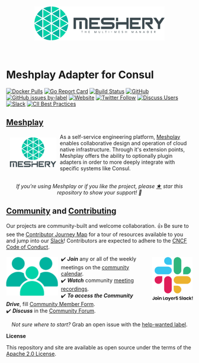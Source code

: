 <p style="text-align:center;" align="center"><a href="https://layer5.io/meshery"><picture align="center">
  <source media="(prefers-color-scheme: dark)" srcset="https://raw.githubusercontent.com/meshery/meshery/master/.github/assets/images/meshery/meshery-logo-dark-text-side.svg"  width="70%" align="center" style="margin-bottom:20px;">
  <source media="(prefers-color-scheme: light)" srcset="https://raw.githubusercontent.com/meshery/meshery/master/.github/assets/images/meshery/meshery-logo-light-text-side.svg" width="70%" align="center" style="margin-bottom:20px;">
  <img alt="Meshplay logo" src="https://raw.githubusercontent.com/meshery/meshery/master/.github/assets/images/meshery/meshery-logo-tag-light-text-side.png" width="70%" align="center" style="margin-bottom:20px;">
</picture></a><br /><br /></p>

# Meshplay Adapter for Consul

[![Docker Pulls](https://img.shields.io/docker/pulls/khulnasoft/meshplay-consul.svg)](https://hub.docker.com/r/khulnasoft/meshplay-consul)
[![Go Report Card](https://goreportcard.com/badge/github.com/synopkg/meshplay-consul)](https://goreportcard.com/report/github.com/synopkg/meshplay-consul)
[![Build Status](https://github.com/synopkg/meshplay-consul/workflows/Meshplay%20Consul/badge.svg)](https://github.com/synopkg/meshplay-consul/actions)
[![GitHub](https://img.shields.io/github/license/synopkg/meshplay-consul.svg)](https://opensource.org/licenses/Apache-2.0)
[![GitHub issues by-label](https://img.shields.io/github/issues/synopkg/meshplay-consul/help%20wanted.svg)](https://github.com/synopkg/meshplay-consul/issues?q=is%3Aopen+is%3Aissue+label%3A"help+wanted")
[![Website](https://img.shields.io/website/https/layer5.io/meshery.svg)](https://layer5.io/meshery/)
[![Twitter Follow](https://img.shields.io/twitter/follow/mesheryio.svg?label=Follow&style=social)](https://twitter.com/intent/follow?screen_name=mesheryio)
[![Discuss Users](https://img.shields.io/discourse/users?server=https%3A%2F%2Fdiscuss.layer5.io)](https://discuss.layer5.io)
[![Slack](https://img.shields.io/badge/Slack-@layer5.svg?logo=slack)](http://slack.layer5.io/)
[![CII Best Practices](https://bestpractices.coreinfrastructure.org/projects/3564/badge)](https://bestpractices.coreinfrastructure.org/projects/3564)

<p style="clear:both;">
<h2><a href="https://layer5.io/meshery">Meshplay</a></h2>
<a href="https://meshery.io"><img src="/.github/img/readme/meshery-logo-light-text.svg"
style="margin:10px;" width="125px" 
alt="Meshplay - the Cloud Native Management Plane" align="left" /></a>
As a self-service engineering platform, <a href="https://meshery.io">Meshplay</a> enables collaborative design and operation of cloud native infrastructure. Through it's extension points, Meshplay offers the ability to optionally plugin adapters in order to more deeply integrate with specific systems like Consul. 
<br /><br /><p align="center"><i>If you’re using Meshplay or if you like the project, please <a href="https://github.com/layer5io/meshery/stargazers">★</a> star this repository to show your support! 🤩</i></p>
</p>

<p style="clear:both;">
<h2><a name="contributing"></a><a name="community"></a> <a href="https://slack.meshery.io">Community</a> and <a href="https://docs.meshery.io/project/contributing">Contributing</a></h2>
Our projects are community-built and welcome collaboration. 👍 Be sure to see the <a href="https://layer5.io/community/newcomers">Contributor Journey Map</a> for a tour of resources available to you and jump into our <a href="https://slack.meshery.io">Slack</a>! Contributors are expected to adhere to the <a href="https://github.com/cncf/foundation/blob/master/code-of-conduct.md">CNCF Code of Conduct</a>.

<a href="https://slack.meshery.io"><img alt="Layer5 Slack" src="/.github/img/readme/slack-128.png" style="margin-left:10px;padding-top:5px;" width="110px" align="right" /></a>

<a href="https://layer5.io/community"><img alt="Layer5 Community" src="/.github/img/readme/community.svg" style="margin-right:8px;padding-top:5px;" width="140px" align="left" /></a>

<p>
✔️ <em><strong>Join</strong></em> any or all of the weekly meetings on the <a href="https://meshery.io/calendar">community calendar</a>.<br />
✔️ <em><strong>Watch</strong></em> community <a href="https://www.youtube.com/channel/UCFL1af7_wdnhHXL1InzaMvA?sub_confirmation=1">meeting recordings</a>.<br />
✔️ <em><strong>To access the Community Drive</strong></em>, fill <a href="https://layer5.io/newcomer">Community Member Form</a>.<br />
✔️ <em><strong>Discuss</strong></em> in the <a href="https://discuss.layer5.io">Community Forum</a>.<br />
</p>
<p align="center">
<i>Not sure where to start?</i> Grab an open issue with the <a href="https://github.com/issues?q=is%3Aopen+is%3Aissue+archived%3Afalse+org%3Alayer5io+org%3Ameshery+org%3Aservice-mesh-performance+org%3Aservice-mesh-patterns+org%3Alayer5labs+label%3A%22help+wanted%22+">help-wanted label</a>.
</p>

**License**

This repository and site are available as open source under the terms of the [Apache 2.0 License](https://opensource.org/licenses/Apache-2.0).
